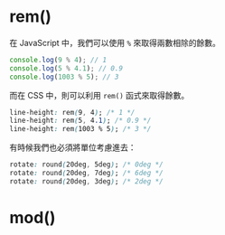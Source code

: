 # rem()
在 JavaScript 中，我們可以使用 `%` 來取得兩數相除的餘數。
``` javascript
console.log(9 % 4); // 1
console.log(5 % 4.1); // 0.9
console.log(1003 % 5); // 3
```

而在 CSS 中，則可以利用 `rem()` 函式來取得餘數。
``` css
line-height: rem(9, 4); /* 1 */
line-height: rem(5, 4.1); /* 0.9 */
line-height: rem(1003 % 5); /* 3 */
```

有時候我們也必須將單位考慮進去：
``` css
rotate: round(20deg, 5deg); /* 0deg */
rotate: round(20deg, 7deg); /* 6deg */
rotate: round(20deg, 3deg); /* 2deg */
```

# mod()
